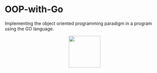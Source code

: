 # OOP-with-Go
Implementing the object oriented programming paradigm in a program using the GO language.
<br>
<div align="center">
<img height="100" src="https://frontdeskhelpers.com/es/wp-content/uploads/sites/2/2021/10/golang-1024x578.png" />
</div>

